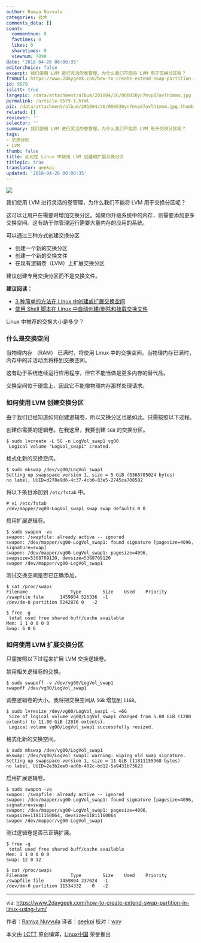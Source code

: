 ```yaml
---
author: Ramya Nuvvula
categories: 技术
comments_data: []
count:
  commentnum: 0
  favtimes: 0
  likes: 0
  sharetimes: 0
  viewnum: 7098
date: '2018-04-26 00:00:35'
editorchoice: false
excerpt: 我们使用 LVM 进行灵活的卷管理，为什么我们不能将 LVM 用于交换分区呢？
fromurl: https://www.2daygeek.com/how-to-create-extend-swap-partition-in-linux-using-lvm/
id: 9579
islctt: true
largepic: /data/attachment/album/201804/26/000030yn7mvp87avlh1mmm.jpg
permalink: /article-9579-1.html
pic: /data/attachment/album/201804/26/000030yn7mvp87avlh1mmm.jpg.thumb.jpg
related: []
reviewer: ''
selector: ''
summary: 我们使用 LVM 进行灵活的卷管理，为什么我们不能将 LVM 用于交换分区呢？
tags:
- 交换分区
- LVM
thumb: false
title: 如何在 Linux 中使用 LVM 创建和扩展交换分区
titlepic: true
translator: geekpi
updated: '2018-04-26 00:00:35'
---
```


![](/data/attachment/album/201804/26/000030yn7mvp87avlh1mmm.jpg)


我们使用 LVM 进行灵活的卷管理，为什么我们不能将 LVM 用于交换分区呢？


这可以让用户在需要时增加交换分区。如果你升级系统中的内存，则需要添加更多交换空间。这有助于你管理运行需要大量内存的应用的系统。


可以通过三种方式创建交换分区


* 创建一个新的交换分区
* 创建一个新的交换文件
* 在现有逻辑卷（LVM）上扩展交换分区


建议创建专用交换分区而不是交换文件。


**建议阅读：**


* [3 种简单的方法在 Linux 中创建或扩展交换空间](https://www.2daygeek.com/add-extend-increase-swap-space-memory-file-partition-linux/)
* [使用 Shell 脚本在 Linux 中自动创建/删除和挂载交换文件](https://www.2daygeek.com/shell-script-create-add-extend-swap-space-linux/)


Linux 中推荐的交换大小是多少？


### 什么是交换空间


当物理内存 （RAM） 已满时，将使用 Linux 中的交换空间。当物理内存已满时，内存中的非活动页将移到交换空间。


这有助于系统连续运行应用程序，但它不能当做是更多内存的替代品。


交换空间位于硬盘上，因此它不能像物理内存那样处理请求。


### 如何使用 LVM 创建交换分区


由于我们已经知道如何创建逻辑卷，所以交换分区也是如此。只需按照以下过程。


创建你需要的逻辑卷。在我这里，我要创建 `5GB` 的交换分区。



```
$ sudo lvcreate -L 5G -n LogVol_swap1 vg00
 Logical volume "LogVol_swap1" created.

```

格式化新的交换空间。



```
$ sudo mkswap /dev/vg00/LogVol_swap1
Setting up swapspace version 1, size = 5 GiB (5368705024 bytes)
no label, UUID=d278e9d6-4c37-4cb0-83e5-2745ca708582

```

将以下条目添加到 `/etc/fstab` 中。



```
# vi /etc/fstab
/dev/mapper/vg00-LogVol_swap1 swap swap defaults 0 0

```

启用扩展逻辑卷。



```
$ sudo swapon -va
swapon: /swapfile: already active -- ignored
swapon: /dev/mapper/vg00-LogVol_swap1: found signature [pagesize=4096, signature=swap]
swapon: /dev/mapper/vg00-LogVol_swap1: pagesize=4096, swapsize=5368709120, devsize=5368709120
swapon /dev/mapper/vg00-LogVol_swap1

```

测试交换空间是否已正确添加。



```
$ cat /proc/swaps
Filename                Type        Size    Used    Priority
/swapfile file      1459804 526336  -1
/dev/dm-0 partition 5242876 0   -2

$ free -g
 total used free shared buff/cache available
Mem: 1 1 0 0 0 0
Swap: 6 0 6

```

### 如何使用 LVM 扩展交换分区


只需按照以下过程来扩展 LVM 交换逻辑卷。


禁用相关逻辑卷的交换。



```
$ sudo swapoff -v /dev/vg00/LogVol_swap1
swapoff /dev/vg00/LogVol_swap1

```

调整逻辑卷的大小。我将把交换空间从 `5GB` 增加到 `11GB`。



```
$ sudo lvresize /dev/vg00/LogVol_swap1 -L +6G
 Size of logical volume vg00/LogVol_swap1 changed from 5.00 GiB (1280 extents) to 11.00 GiB (2816 extents).
 Logical volume vg00/LogVol_swap1 successfully resized.

```

格式化新的交换空间。



```
$ sudo mkswap /dev/vg00/LogVol_swap1
mkswap: /dev/vg00/LogVol_swap1: warning: wiping old swap signature.
Setting up swapspace version 1, size = 11 GiB (11811155968 bytes)
no label, UUID=2e3b2ee0-ad0b-402c-bd12-5a9431b73623

```

启用扩展逻辑卷。



```
$ sudo swapon -va
swapon: /swapfile: already active -- ignored
swapon: /dev/mapper/vg00-LogVol_swap1: found signature [pagesize=4096, signature=swap]
swapon: /dev/mapper/vg00-LogVol_swap1: pagesize=4096, swapsize=11811160064, devsize=11811160064
swapon /dev/mapper/vg00-LogVol_swap1

```

测试逻辑卷是否已正确扩展。



```
$ free -g
 total used free shared buff/cache available
Mem: 1 1 0 0 0 0
Swap: 12 0 12

$ cat /proc/swaps
Filename                Type        Size    Used    Priority
/swapfile file      1459804 237024  -1
/dev/dm-0 partition 11534332    0   -2

```



---


via: <https://www.2daygeek.com/how-to-create-extend-swap-partition-in-linux-using-lvm/>


作者：[Ramya Nuvvula](https://www.2daygeek.com/author/ramya/) 译者：[geekpi](https://github.com/geekpi) 校对：[wxy](https://github.com/wxy)


本文由 [LCTT](https://github.com/LCTT/TranslateProject) 原创编译，[Linux中国](https://linux.cn/) 荣誉推出